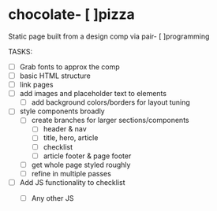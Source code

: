 # chocolate- [ ]pizza
Static page built from a design comp via pair- [ ]programming

TASKS:

- [ ] Grab fonts to approx the comp
- [ ] basic HTML structure
- [ ] link pages
- [ ] add images and placeholder text to elements
  - [ ] add background colors/borders for layout tuning
- [ ] style components broadly
  - [ ] create branches for larger sections/components
    - [ ] header & nav
    - [ ] title, hero, article
    - [ ] checklist
    - [ ] article footer & page footer
  - [ ] get whole page styled roughly
  - [ ] refine in multiple passes
- [ ] Add JS functionality to checklist
  - [ ] Any other JS

